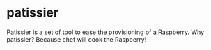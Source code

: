 patissier
=========

Patissier is a set of tool to ease the provisioning of a Raspberry. Why patissier? Because chef will cook the Raspberry!
